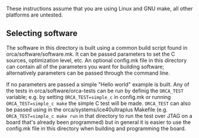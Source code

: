 These instructions assume that you are using Linux and GNU make, all other
platforms are untested.

## Selecting software

The software in this directory is built using a common build script found in
orca/software/software.mk.  It can be passed parameters to set the C sources,
optimization level, etc.  An optional config.mk file in this directory can
contain all of the parameters you want for building software; alternatively
parameters can be passed through the command line.

If no parameters are passed a simple "Hello world" example is built.  Any of the
tests in orca/software/orca-tests can be run by definig the `ORCA_TEST`
variable; e.g. by setting `ORCA_TEST=simple_c` in config.mk or running
`ORCA_TEST=simple_c make` the simple C test will be made.  `ORCA_TEST` can also
be passed using in the orca/systems/ice40ultraplus Makefile
(e.g. `ORCA_TEST=simple_c make run` in that directory to run the test over JTAG
on a board that's already been programmed) but in general it is easier to use
the config.mk file in this directory when building and programming the board.
